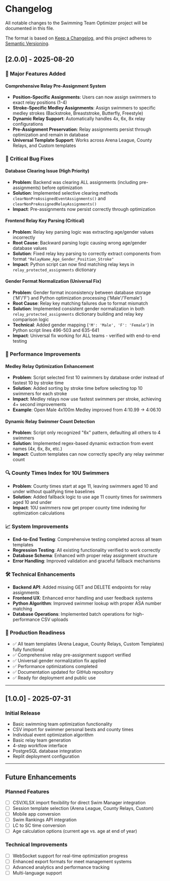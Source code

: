 # Changelog

All notable changes to the Swimming Team Optimizer project will be documented in this file.

The format is based on [Keep a Changelog](https://keepachangelog.com/en/1.0.0/),
and this project adheres to [Semantic Versioning](https://semver.org/spec/v2.0.0.html).

## [2.0.0] - 2025-08-20

### 🎉 Major Features Added

#### Comprehensive Relay Pre-Assignment System
- **Position-Specific Assignments**: Users can now assign swimmers to exact relay positions (1-4)
- **Stroke-Specific Medley Assignments**: Assign swimmers to specific medley strokes (Backstroke, Breaststroke, Butterfly, Freestyle)
- **Dynamic Relay Support**: Automatically handles 4x, 6x, 8x relay configurations
- **Pre-Assignment Preservation**: Relay assignments persist through optimization and remain in database
- **Universal Template Support**: Works across Arena League, County Relays, and Custom templates

### 🔧 Critical Bug Fixes

#### Database Clearing Issue (High Priority)
- **Problem**: Backend was clearing ALL assignments (including pre-assignments) before optimization
- **Solution**: Implemented selective clearing methods `clearNonPreAssignedEventAssignments()` and `clearNonPreAssignedRelayAssignments()`
- **Impact**: Pre-assignments now persist correctly through optimization

#### Frontend Relay Key Parsing (Critical)
- **Problem**: Relay key parsing logic was extracting age/gender values incorrectly
- **Root Cause**: Backward parsing logic causing wrong age/gender database values
- **Solution**: Fixed relay key parsing to correctly extract components from format `"RelayName_Age_Gender_Position_Stroke"`
- **Impact**: Python script can now find matching relay keys in `relay_protected_assignments` dictionary

#### Gender Format Normalization (Universal Fix)
- **Problem**: Gender format inconsistency between database storage ('M'/'F') and Python optimization processing ('Male'/'Female')
- **Root Cause**: Relay key matching failures due to format mismatch
- **Solution**: Implemented consistent gender normalization in both `relay_protected_assignments` dictionary building and relay key comparison logic
- **Technical**: Added gender mapping (`'M': 'Male', 'F': 'Female'`) in Python script lines 496-503 and 635-641
- **Impact**: Universal fix working for ALL teams - verified with end-to-end testing

### 🚀 Performance Improvements

#### Medley Relay Optimization Enhancement
- **Problem**: Script selected first 10 swimmers by database order instead of fastest 10 by stroke time
- **Solution**: Added sorting by stroke time before selecting top 10 swimmers for each stroke
- **Impact**: Medley relays now use fastest swimmers per stroke, achieving 4+ second improvements
- **Example**: Open Male 4x100m Medley improved from 4:10.99 → 4:06.10

#### Dynamic Relay Swimmer Count Detection
- **Problem**: Script only recognized "6x" pattern, defaulting all others to 4 swimmers
- **Solution**: Implemented regex-based dynamic extraction from event names (4x, 6x, 8x, etc.)
- **Impact**: Custom templates can now correctly specify any relay swimmer count

### 🔍 County Times Index for 10U Swimmers
- **Problem**: County times start at age 11, leaving swimmers aged 10 and under without qualifying time baselines
- **Solution**: Added fallback logic to use age 11 county times for swimmers aged 10 and under
- **Impact**: 10U swimmers now get proper county time indexing for optimization calculations

### 📈 System Improvements
- **End-to-End Testing**: Comprehensive testing completed across all team templates
- **Regression Testing**: All existing functionality verified to work correctly
- **Database Schema**: Enhanced with proper relay assignment structure
- **Error Handling**: Improved validation and graceful fallback mechanisms

### 🛠️ Technical Enhancements
- **Backend API**: Added missing GET and DELETE endpoints for relay assignments
- **Frontend UX**: Enhanced error handling and user feedback systems
- **Python Algorithm**: Improved swimmer lookup with proper ASA number matching
- **Database Operations**: Implemented batch operations for high-performance CSV uploads

### 🎯 Production Readiness
- ✅ All team templates (Arena League, County Relays, Custom Templates) fully functional
- ✅ Comprehensive relay pre-assignment support verified
- ✅ Universal gender normalization fix applied
- ✅ Performance optimizations completed
- ✅ Documentation updated for GitHub repository
- ✅ Ready for deployment and public use

---

## [1.0.0] - 2025-07-31

### Initial Release
- Basic swimming team optimization functionality
- CSV import for swimmer personal bests and county times
- Individual event optimization algorithm
- Basic relay team generation
- 4-step workflow interface
- PostgreSQL database integration
- Replit deployment configuration

---

## Future Enhancements

### Planned Features
- [ ] CSV/XLSX import flexibility for direct Swim Manager integration
- [ ] Session template selection (Arena League, County Relays, Custom)
- [ ] Mobile app conversion
- [ ] Swim Rankings API integration
- [ ] LC to SC time conversion
- [ ] Age calculation options (current age vs. age at end of year)

### Technical Improvements
- [ ] WebSocket support for real-time optimization progress
- [ ] Enhanced export formats for meet management systems
- [ ] Advanced analytics and performance tracking
- [ ] Multi-language support